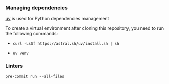 ### Managing dependencies

<a href="https://docs.astral.sh/uv/">uv</a> is used for Python dependencies management

To create a virtual environment after cloning this repository, you need to run the following commands:

- ```curl -LsSf https://astral.sh/uv/install.sh | sh```

- ```uv venv```


 ### Linters

```pre-commit run --all-files```
